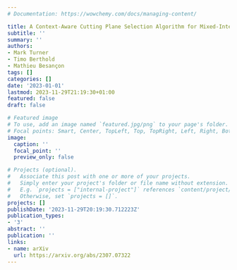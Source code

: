 ```yaml
---
# Documentation: https://wowchemy.com/docs/managing-content/

title: A Context-Aware Cutting Plane Selection Algorithm for Mixed-Integer Programming
subtitle: ''
summary: ''
authors:
- Mark Turner
- Timo Berthold
- Mathieu Besançon
tags: []
categories: []
date: '2023-01-01'
lastmod: 2023-11-29T21:19:30+01:00
featured: false
draft: false

# Featured image
# To use, add an image named `featured.jpg/png` to your page's folder.
# Focal points: Smart, Center, TopLeft, Top, TopRight, Left, Right, BottomLeft, Bottom, BottomRight.
image:
  caption: ''
  focal_point: ''
  preview_only: false

# Projects (optional).
#   Associate this post with one or more of your projects.
#   Simply enter your project's folder or file name without extension.
#   E.g. `projects = ["internal-project"]` references `content/project/deep-learning/index.md`.
#   Otherwise, set `projects = []`.
projects: []
publishDate: '2023-11-29T20:19:30.712223Z'
publication_types:
- '3'
abstract: ''
publication: ''
links:
- name: arXiv
  url: https://arxiv.org/abs/2307.07322
---
```

